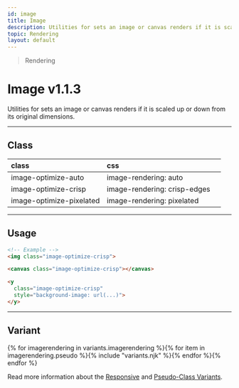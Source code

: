 ```yaml
---
id: image
title: Image
description: Utilities for sets an image or canvas renders if it is scaled up or down from its original dimensions.
topic: Rendering
layout: default
---
```


> Rendering

# Image <span class="ml-1 px-2 py-1 text-sm text-gray-600 (dark)text-charcoal-100 bg-gray-300 (dark)bg-gray-600">v1.1.3</span>

Utilities for sets an image or canvas renders if it is scaled up or down from its original dimensions.

---

## Class

| <span class="px-3 py-1 text-white (dark)text-charcoal-100 bg-gray-700 (dark)bg-gray-600 rounded-full">class</span> | <span class="px-3 py-1 text-white (dark)text-charcoal-100 bg-gray-700 (dark)bg-gray-600 rounded-full">css</span> | |
|:--|:--|:-:|
| image-optimize-auto | image-rendering: auto |
| image-optimize-crisp | image-rendering: crisp-edges |
| image-optimize-pixelated | image-rendering: pixelated |

<style>
.supports {
  display: block
}
@supports (image-rendering: auto) {
  .supports {
    display: none
  }
}
</style>

<y class="supports mt-4 mx-4 p-3 border-l-8 border-orange-600 text-sm text-orange-600 (dark)text-orange-500 bg-orange-200 (dark)bg-orange-900">
  <span class="pr-1 font-semibold">
    Note:
  </span>
  Your browser does not currently support the utilities.
</y>

---

## Usage

```html
<!-- Example -->
<img class="image-optimize-crisp">

<canvas class="image-optimize-crisp"></canvas>

<y
  class="image-optimize-crisp"
  style="background-image: url(...)">
</y>
```

---

## Variant

<y class="flex flex-gap-2 flex-wrap justify-start items-center">{% for imagerendering in variants.imagerendering %}{% for item in imagerendering.pseudo %}{% include "variants.njk" %}{% endfor %}{% endfor %}</y>

Read more information about the [Responsive](/responsive) and [Pseudo-Class Variants](/pseudo-class-variants/).

